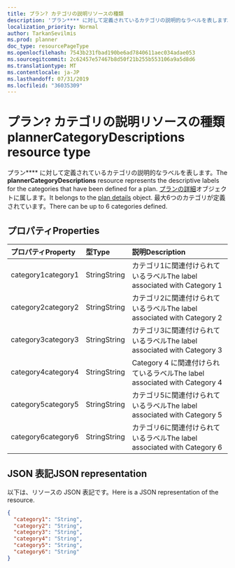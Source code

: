 ```yaml
---
title: プラン? カテゴリの説明リソースの種類
description: 'プラン**** に対して定義されているカテゴリの説明的なラベルを表します。 プランの詳細オブジェクトに属します。 最大6つのカテゴリが定義されています。 '
localization_priority: Normal
author: TarkanSevilmis
ms.prod: planner
doc_type: resourcePageType
ms.openlocfilehash: 7543b231fbad190be6ad7840611aec034adae053
ms.sourcegitcommit: 2c62457e57467b8d50f21b255b553106a9a5d8d6
ms.translationtype: MT
ms.contentlocale: ja-JP
ms.lasthandoff: 07/31/2019
ms.locfileid: "36035309"
---
```

# <a name="plannercategorydescriptions-resource-type"></a><span data-ttu-id="caba3-105">プラン? カテゴリの説明リソースの種類</span><span class="sxs-lookup"><span data-stu-id="caba3-105">plannerCategoryDescriptions resource type</span></span>

<span data-ttu-id="caba3-106">プラン\*\*\*\* に対して定義されているカテゴリの説明的なラベルを表します。</span><span class="sxs-lookup"><span data-stu-id="caba3-106">The **plannerCategoryDescriptions** resource represents the descriptive labels for the categories that have been defined for a plan.</span></span> <span data-ttu-id="caba3-107">[プランの詳細](plannerplandetails.md)オブジェクトに属します。</span><span class="sxs-lookup"><span data-stu-id="caba3-107">It belongs to the [plan details](plannerplandetails.md) object.</span></span> <span data-ttu-id="caba3-108">最大6つのカテゴリが定義されています。</span><span class="sxs-lookup"><span data-stu-id="caba3-108">There can be up to 6 categories defined.</span></span> 


## <a name="properties"></a><span data-ttu-id="caba3-109">プロパティ</span><span class="sxs-lookup"><span data-stu-id="caba3-109">Properties</span></span>
| <span data-ttu-id="caba3-110">プロパティ</span><span class="sxs-lookup"><span data-stu-id="caba3-110">Property</span></span>     | <span data-ttu-id="caba3-111">型</span><span class="sxs-lookup"><span data-stu-id="caba3-111">Type</span></span>   |<span data-ttu-id="caba3-112">説明</span><span class="sxs-lookup"><span data-stu-id="caba3-112">Description</span></span>|
|:---------------|:--------|:----------|
|<span data-ttu-id="caba3-113">category1</span><span class="sxs-lookup"><span data-stu-id="caba3-113">category1</span></span>|<span data-ttu-id="caba3-114">String</span><span class="sxs-lookup"><span data-stu-id="caba3-114">String</span></span>|<span data-ttu-id="caba3-115">カテゴリ1に関連付けられているラベル</span><span class="sxs-lookup"><span data-stu-id="caba3-115">The label associated with Category 1</span></span>|
|<span data-ttu-id="caba3-116">category2</span><span class="sxs-lookup"><span data-stu-id="caba3-116">category2</span></span>|<span data-ttu-id="caba3-117">String</span><span class="sxs-lookup"><span data-stu-id="caba3-117">String</span></span>|<span data-ttu-id="caba3-118">カテゴリ2に関連付けられているラベル</span><span class="sxs-lookup"><span data-stu-id="caba3-118">The label associated with Category 2</span></span>|
|<span data-ttu-id="caba3-119">category3</span><span class="sxs-lookup"><span data-stu-id="caba3-119">category3</span></span>|<span data-ttu-id="caba3-120">String</span><span class="sxs-lookup"><span data-stu-id="caba3-120">String</span></span>|<span data-ttu-id="caba3-121">カテゴリ3に関連付けられているラベル</span><span class="sxs-lookup"><span data-stu-id="caba3-121">The label associated with Category 3</span></span>|
|<span data-ttu-id="caba3-122">category4</span><span class="sxs-lookup"><span data-stu-id="caba3-122">category4</span></span>|<span data-ttu-id="caba3-123">String</span><span class="sxs-lookup"><span data-stu-id="caba3-123">String</span></span>|<span data-ttu-id="caba3-124">Category 4 に関連付けられているラベル</span><span class="sxs-lookup"><span data-stu-id="caba3-124">The label associated with Category 4</span></span>|
|<span data-ttu-id="caba3-125">category5</span><span class="sxs-lookup"><span data-stu-id="caba3-125">category5</span></span>|<span data-ttu-id="caba3-126">String</span><span class="sxs-lookup"><span data-stu-id="caba3-126">String</span></span>|<span data-ttu-id="caba3-127">カテゴリ5に関連付けられているラベル</span><span class="sxs-lookup"><span data-stu-id="caba3-127">The label associated with Category 5</span></span>|
|<span data-ttu-id="caba3-128">category6</span><span class="sxs-lookup"><span data-stu-id="caba3-128">category6</span></span>|<span data-ttu-id="caba3-129">String</span><span class="sxs-lookup"><span data-stu-id="caba3-129">String</span></span>|<span data-ttu-id="caba3-130">カテゴリ6に関連付けられているラベル</span><span class="sxs-lookup"><span data-stu-id="caba3-130">The label associated with Category 6</span></span>|

## <a name="json-representation"></a><span data-ttu-id="caba3-131">JSON 表記</span><span class="sxs-lookup"><span data-stu-id="caba3-131">JSON representation</span></span>
<span data-ttu-id="caba3-132">以下は、リソースの JSON 表記です。</span><span class="sxs-lookup"><span data-stu-id="caba3-132">Here is a JSON representation of the resource.</span></span>

<!-- {
  "blockType": "resource",
  "optionalProperties": [

  ],
  "@odata.type": "microsoft.graph.plannerCategoryDescriptions"
}-->

```json
{
  "category1": "String",
  "category2": "String",
  "category3": "String",
  "category4": "String",
  "category5": "String",
  "category6": "String"
}

```

<!-- uuid: 8fcb5dbc-d5aa-4681-8e31-b001d5168d79
2015-10-25 14:57:30 UTC -->
<!-- {
  "type": "#page.annotation",
  "description": "plannerCategoryDescriptions resource",
  "keywords": "",
  "section": "documentation",
  "tocPath": ""
}-->
